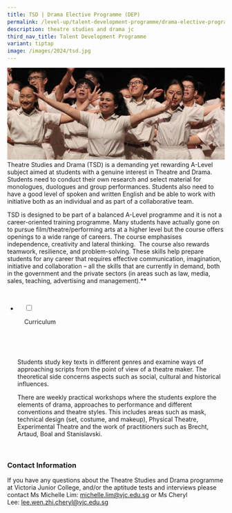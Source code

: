 ```yaml
---
title: TSD | Drama Elective Programme (DEP)
permalink: /level-up/talent-development-programme/drama-elective-programme/
description: theatre studies and drama jc
third_nav_title: Talent Development Programme
variant: tiptap
image: /images/2024/tsd.jpg
---
```

![](/images/Drama-Elective-Programme-banner-1024x433.jpg)
Theatre Studies and Drama (TSD) is a demanding yet rewarding A-Level subject aimed at students with a genuine interest in Theatre and Drama. Students need to conduct their own research and select material for monologues, duologues and group performances. Students also need to have a good level of spoken and written English and be able to work with initiative both as an individual and as part of a collaborative team.

TSD is designed to be part of a balanced A-Level programme and it is not a career-oriented training programme. Many students have actually gone on to pursue film/theatre/performing arts at a higher level but the course offers openings to a wide range of careers. The course emphasises independence, creativity and lateral thinking.&nbsp; The course also rewards teamwork, resilience, and problem-solving. These skills help prepare students for any career that requires effective communication, imagination, initiative and collaboration – all the skills that are currently in demand, both in the government and the private sectors (in areas such as law, media, sales, teaching, advertising and management).**

<ul class="jekyllcodex_accordion">

&nbsp;&nbsp;<li>

&nbsp;&nbsp;&nbsp;&nbsp;<input type="checkbox" id="accordion1">

&nbsp;&nbsp;&nbsp;&nbsp;<label for="accordion1">Curriculum</label>

&nbsp;&nbsp;&nbsp;&nbsp;<div>

&nbsp;&nbsp;&nbsp;&nbsp;&nbsp;&nbsp;<p>Students study key texts in different genres and examine ways of approaching scripts from the point of view of a theatre maker. The theoretical side concerns aspects such as social, cultural and historical influences.</p>

<p>There are weekly practical workshops where the students explore the elements of drama, approaches to performance and different conventions and theatre styles. This includes areas such as mask, technical design (set, costume, and makeup), Physical Theatre, Experimental Theatre and the work of practitioners such as Brecht, Artaud, Boal and Stanislavski.</p>

&nbsp;&nbsp;&nbsp;&nbsp;</div>

</li>
</ul>
	
	
### Contact Information

If you have any questions about the Theatre Studies and Drama programme at Victoria Junior College, and/or the aptitude tests and interviews please contact Ms Michelle Lim:&nbsp;[michelle.lim@vjc.edu.sg](mailto:michelle.lim@vjc.edu.sg)&nbsp;or Ms Cheryl Lee:&nbsp;[lee.wen.zhi.cheryl@vjc.edu.sg](mailto:lee.wen.zhi.cheryl@vjc.edu.sg)